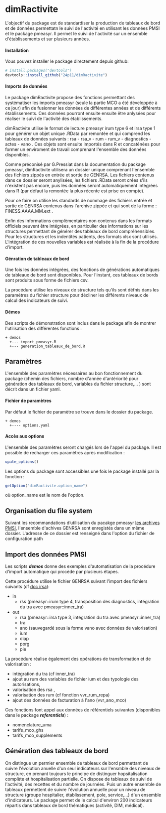 
<!-- README.md is generated from README.Rmd. Please edit that file -->
dimRactivite
============

L'objectif du package est de standardiser la production de tableaux de bord et de données permettatn le suivi de l'activité en utilisant les données PMSI et le package pmeasyr. Il permet le suivi de l'activité sur un ensemble d'établissements et sur plusieurs années.

#### Installation

Vous pouvez installer le package directement depuis github:
``` r
# install.packages("devtools")
devtools::install_github("24p11/dimRactivite")
```

#### Imports de données


Le package dimRactivite propose des fonctions permettant des systématiser les imports pmeasyr (seule la partie MCO a été développée à ce jour) afin de fusionner les données de différentes années et de différents établissements. Ces données pourront ensuite ensuite être anlysées pour réaliser le suivi de l'activité des établissements.

dimRactivite utilise le format de lecture pmeasyr irum type 6 et irsa type 1 pour générer un objet unique .RData par remontée et qui comprend les tableaux de données suivants : rsa - rsa\_v - rum - rum\_v - diagnostics - actes - vano . Ces objets sont ensuite importés dans R et concaténées pour former un enviroment de travail comprenant l'ensemble des données disponibles.

Comme préconisé par G.Pressiat dans la documentation du package pmeasyr, dimRactivite utilisera un dossier unique comprenant l'ensemble des fichiers zippés en entrée et sortie de GENRSA. Les fichiers contenus dans ce dossier seront anylisées, les fichiers .RData seront crées s'ils n'existent pas encore, puis les données seront automatiquement intégrées dans R (par défaut la remontée la plus récente est prise en compte).

Pour ce faire on utilise les standards de nommage des fichiers entrée et sortie de GENRSA contenus dans l'archive zippée et qui sont de la forme : FINESS.AAAA.MM.ext .

Enfin des informations complèmentaires non contenus dans les formats officiels peuvent être intégrées, en particulier des informations sur les structures permettant de générer des tableaux de bord compréhensibles. Pour les structures et les indentités patients, des formats xlsx sont utilisés. L'intégration de ces nouvelles variables est réalisée à la fin de la procédure d'import.


#### Génration de tableaux de bord


Une fois les données intégrées, des fonctions de générations automatiques de tableaux de bord sont disponibles. Pour l'instant, ces tableaux de bords sont produits sous forme de fichiers csv.

La procédure utilise les niveaux de structure tels qu'ils sont défnis dans les paramètres du fichier structure pour décliner les différents niveaux de calcul des indicateurs de suivi.


#### Démos

Des scripts de démonstration sont inclus dans le package afin de montrer l'utilisation des différentes fonctions :
```
+ demos
  +--- import_pmeasyr.R
  +--- generation_tableaux_de_bord.R
```

Paramètres
------------------
L'ensemble des paramètres nécessaires au bon fonctionnement du package (chemin des fichiers, nombre d'année d'antériorité pour génération des tableaux de bord, variables du fichier structure,... ) sont décrit dans un fichier yaml.

#### Fichier de paramètres
Par défaut le fichier de paramètre se trouve dans le dossier  du package.
``` 
+ demos
  +---- options.yaml
```

#### Accès aux options
L'ensemble des paramètres seront chargés lors de l'appel du package. Il est possible de recharger ces paramètres après modification :
```r
upate_options()
```

Les options du package sont accessibles une fois le package installé par la fonction :
```r
getOption("dimRactivite.option_name")
```

où option_name est le nom de l'option.

Organisation du file system
---------------------------
Suivant les recommandations d’utilisation du pacakge pmeasyr [les archives PMSI](https://guillaumepressiat.github.io/pmeasyr/archives.html), l'ensemble d'achives GENRSA sont enregistés dans un même dossier. L'adresse de ce dossier est renseigné dans l'option du fichier de configuration
path

Import des données PMSI
-----------------------

Les scripts ***demos*** donne des exemples d'automatisation de la procédure d'import automatique qui procède par plusieurs étapes. 

Cette procédure utilise le fichier GENRSA suivant l'import des fichiers suivants (cf [doc irsa](https://guillaumepressiat.github.io/pmeasyr/import-des-donnees.html#rsa)):

- in
  * rss (pmeasyr::irum type 4, transposition des diagnostics, intégration du tra avec pmeasyr::inner_tra)
- out
  * rsa (pmeasyr::irsa type 3, intégration du tra avec pmeasyr::inner_tra)
  * tra
  * ano (sauvegardé sous la forme vano avec données de valorisation)
  * ium
  * diap
  * porg
  * pie

La procédure réalise également des opérations de transformation et de valorisation : 
 - intégration du tra (cf inner_tra)
 - ajout au rum des variables de fichier ium et des typologie des autorisations, 
 - valorisation des rsa ,
 - valorisation des rum (cf fonction vvr_rum_repa)
 - ajout des données de facturation à l'ano (vvr_ano_mco)

Ces fonctions font appel aux données de référentiels suivantes (disponibles dans le package ***referentiels***) :
 - nomenclature_uma
 - tarifs_mco_ghs
 - tarifs_mco_supplements 



Génération des tableaux de bord
-----------------------
On distingue un permier ensemble de tableaux de bord permettant de suivre l'évolution anuelle d'un seul indicateurs sur l'ensmble des niveaux de structure, en prenant toujours le principe de distinguer hopsitalisation complète et hospitalisation partielle. On dispose de tableaux de suivi de l'activité, des recettes et du nombre de journées. Puis un autre ensemble de tableaux permettent de suivre l'évolution annuelle pour un niveau de structure (groupe hospitalier, établissement, pole, service,...) d'un ensemble d'indicateurs. Le package permet de le calcul d'environ 200 indicateurs répartis dans tableaux de bord thématiques (activité, DIM, médical).



